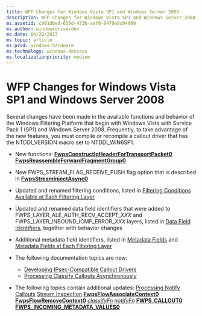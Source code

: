 ```yaml
---
title: WFP Changes for Windows Vista SP1 and Windows Server 2008
description: WFP Changes for Windows Vista SP1 and Windows Server 2008
ms.assetid: c901dbed-639d-473b-aaf0-8470e9c04009
ms.author: windowsdriverdev
ms.date: 04/20/2017
ms.topic: article
ms.prod: windows-hardware
ms.technology: windows-devices
ms.localizationpriority: medium
---
```


# WFP Changes for Windows Vista SP1 and Windows Server 2008


Several changes have been made in the available functions and behavior of the Windows Filtering Platform that begin with Windows Vista with Service Pack 1 (SP1) and Windows Server 2008. Frequently, to take advantage of the new features, you must compile or recompile a callout driver that has the NTDDI\_VERSION macro set to NTDDI\_WIN6SP1.

-   New functions:
    [**FwpsConstructIpHeaderForTransportPacket0**](https://msdn.microsoft.com/library/windows/hardware/ff551154)
    [**FwpsReassembleForwardFragmentGroup0**](https://msdn.microsoft.com/library/windows/hardware/ff551205)
-   New FWPS\_STREAM\_FLAG\_RECEIVE\_PUSH flag option that is described in [**FwpsStreamInjectAsync0**](https://msdn.microsoft.com/library/windows/hardware/ff551213)

-   Updated and renamed filtering conditions, listed in [Filtering Conditions Available at Each Filtering Layer](https://msdn.microsoft.com/library/windows/hardware/ff549939)

-   Updated and renamed data field identifiers that were added to FWPS\_LAYER\_ALE\_AUTH\_RECV\_ACCEPT\_*XXX* and FWPS\_LAYER\_INBOUND\_ICMP\_ERROR\_*XXX* layers, listed in [Data Field Identifiers](https://msdn.microsoft.com/library/windows/hardware/ff546312), together with behavior changes

-   Additional metadata field identifiers, listed in [Metadata Fields](https://msdn.microsoft.com/library/windows/hardware/ff559174) and [Metadata Fields at Each Filtering Layer](https://msdn.microsoft.com/library/windows/hardware/ff559179)

-   The following documentation topics are new:
    -   [Developing IPsec-Compatible Callout Drivers](developing-ipsec-compatible-callout-drivers.md)
    -   [Processing Classify Callouts Asynchronously](processing-classify-callouts-asynchronously.md)
-   The following topics contain additional updates:
    [Processing Notify Callouts](processing-notify-callouts.md)
    [Stream Inspection](stream-inspection.md)
    [**FwpsFlowAssociateContext0**](https://msdn.microsoft.com/library/windows/hardware/ff551165)
    [**FwpsFlowRemoveContext0**](https://msdn.microsoft.com/library/windows/hardware/ff551169)
    [*classifyFn*](https://msdn.microsoft.com/library/windows/hardware/ff544890)
    [*notifyFn*](https://msdn.microsoft.com/library/windows/hardware/ff568803)
    [**FWPS\_CALLOUT0**](https://msdn.microsoft.com/library/windows/hardware/ff551224)
    [**FWPS\_INCOMING\_METADATA\_VALUES0**](https://msdn.microsoft.com/library/windows/hardware/ff552397)

 

 





